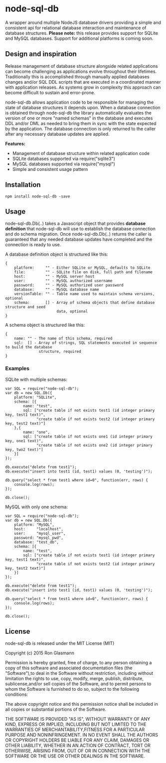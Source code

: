 # node-sql-db

A wrapper around multiple NodeJS database drivers providing a simple and consistent api for relational database interaction and maintenance of database structures. **Please note:** this release provides support for SQLite and MySQL databases.  Support for additional platforms is coming soon.

## Design and inspiration

Release management of database structure alongside related applications can become challenging as applications evolve throughout their lifetimes.  Traditionally this is accomplished through manually applied databases changes and/or SQL DDL scripts that are executed in a coordinated manner with application releases.  As systems grow in complexity this approach can become difficult to sustain and error-prone.

node-sql-db allows application code to be responsible for managing the state of database structures it depends upon.  When a database connection is obtained through node-sql-db the library automatically evaluates the version of one or more "named schemas" in the database and executes DDL and/or DML as needed to bring them in sync with the state expected by the application.  The database connection is only returned to the caller after any necessary database updates are applied.

**Features:**

 * Management of database structure within related application code 
 * SQLite databases supported via require("sqlite3")
 * MySQL databases supported via require("mysql")
 * Simple and consistent usage pattern
 
## Installation

    npm install node-sql-db -save

## Usage

node-sql-db.Db(..) takes a Javascript object that provides **database definition** that node-sql-db will use to establish the database connection and do schema migration.  Once node-sql-db.Db(..) returns the caller is guaranteed that any needed database updates have completed and the connection is ready to use.

A database definition object is structured like this:

    {
        platform:     "" - Either SQLite or MySQL, defaults to SQLite
        file:         "" - SQLite file on disk, full path and filename
        host:         "" - MySQL server host
        user:         "" - MySQL authorized username
        password:     "" - MySQL authorized user password
        database:     "" - MySQL database name
        versionTable: "" - Table name used to maintain schema versions, optional
        schema:       [] - Array of schema objects that define database structure and seed 
                           data, optional
    }

A schema object is structured like this:

    {
        name: "" - The name of this schema, required
        sql:  [] - Array of strings, SQL statements executed in sequence to build the database 
                   structure, required
    }

### Examples

SQLite with multiple schemas:

    var SQL = require("node-sql-db");
    var db = new SQL.Db({
        platform: "SQLite",
        schema: [{
            name: "test",
            sql: ["create table if not exists test1 (id integer primary key, test1 text)",
                  "create table if not exists test2 (id integer primary key, test2 text)"]
        },{
            name: "one",
            sql: ["create table if not exists one1 (id integer primary key, one1 text)",
                  "create table if not exists one2 (id integer primary key, two2 text)"]
        }]
    });
    
    db.execute("delete from test1");
    db.execute("insert into test1 (id, test1) values (0, 'testing')");

    db.query("select * from test1 where id=0", function(err, rows) {
        console.log(rows);
    });

    db.close();

MySQL with only one schema:

    var SQL = require("node-sql-db");
    var db = new SQL.Db({
        platform: "MySQL",
        host:     "localhost",
        user:     "mysql_user",
        password: "mysql_pwd",
        database: "test_db",
        schema: [{
            name: "test",
            sql: ["create table if not exists test1 (id integer primary key, test1 text)",
                  "create table if not exists test2 (id integer primary key, test2 text)"]
        }]
    });
    
    db.execute("delete from test1");
    db.execute("insert into test1 (id, test1) values (0, 'testing')");

    db.query("select * from test1 where id=0", function(err, rows) {
        console.log(rows);
    });

    db.close();

## License

node-sql-db is released under the MIT License (MIT)

Copyright (c) 2015 Ron Glasmann

Permission is hereby granted, free of charge, to any person obtaining a copy of this software and associated documentation files (the "Software"),to deal in the Software without restriction, including without limitation the rights to use, copy, modify, merge, publish, distribute, sublicense,and/or sell copies of the Software, and to permit persons to whom the Software is furnished to do so, subject to the following conditions:

The above copyright notice and this permission notice shall be included in all copies or substantial portions of the Software.

THE SOFTWARE IS PROVIDED "AS IS", WITHOUT WARRANTY OF ANY KIND, EXPRESS OR IMPLIED, INCLUDING BUT NOT LIMITED TO THE WARRANTIES OF MERCHANTABILITY,FITNESS FOR A PARTICULAR PURPOSE AND NONINFRINGEMENT. IN NO EVENT SHALL THE AUTHORS OR COPYRIGHT HOLDERS BE LIABLE FOR ANY CLAIM, DAMAGES OR OTHER LIABILITY, WHETHER IN AN ACTION OF CONTRACT, TORT OR OTHERWISE, ARISING FROM, OUT OF OR IN CONNECTION WITH THE SOFTWARE OR THE USE OR OTHER DEALINGS IN THE SOFTWARE.
